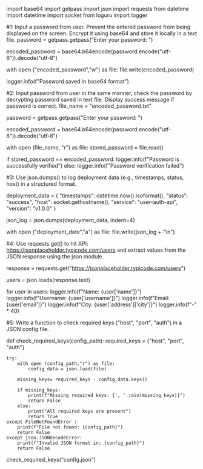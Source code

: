 import base64
import getpass
import json
import requests
from datetime import datetime
import socket
from loguru import logger

#1: Input a password from user. Prevent the entered password from being displayed on the screen. Encrypt it using base64 and store it locally in a text file.
password = getpass.getpass("Enter your password: ")

encoded_password = base64.b64encode(password.encode("utf-8")).decode("utf-8")

with open ("encoded_password","w") as file:
    file.write(encoded_password)

logger.info(f"Password saved in base64 format")

#2: Input password from user in the same manner, check the password by decrypting password saved in text file. Display success message if  password is correct.
file_name = "encoded_password.txt"

password = getpass.getpass("Enter your password: ")

encoded_password = base64.b64encode(password.encode("utf-8")).decode("utf-8")

with open (file_name, "r") as file:
    stored_password = file.read()

if stored_password == encoded_password:
    logger.info(f"Password is successfully verified")
else: 
    logger.info(f"Password verification failed")

#3: Use json.dumps() to log deployment data (e.g., timestamps, status, host) in a structured format.

deployment_data = {
    "timestamps": datetime.now().isoformat(),
    "status": "success",
    "host": socket.gethostname(),
    "service": "user-auth-api",
    "version": "v1.0.0"
}

json_log = json.dumps(deployment_data, indent=4)

with open ("deployment_date","a") as file:
    file.write(json_log + "\n")

#4: Use requests.get() to hit API: https://jsonplaceholder.typicode.com/users and extract values from the JSON response using the json module.

response = requests.get("https://jsonplaceholder.typicode.com/users")

users = json.loads(response.text)

for user in users:
    logger.info(f"Name: {user['name']}")
    logger.info(f"Username: {user['username']}")
    logger.info(f"Email: {user['email']}")
    logger.info(f"City: {user['address']['city']}")
    logger.info(f"-" * 40)

#5: Write a function to check required keys ("host", "port", "auth") in a JSON config file.

def check_required_keys(config_path):
    required_keys = {"host", "port", "auth"}

    try:
        with open (config_path,"r") as file:
            config_data = json.load(file)

        missing_keys= required_keys - config_data.keys()

        if missing_keys:
            print(f"Missing required keys: {', '.join(missing_keys)}")
            return False
        else:
            print("All required keys are present")
            return True
    except FileNotFoundError :
        print(f"File not found: {config_path}")
        return False
    except json.JSONDecodeError:
        print(f"Invalid JSON format in: {config_path}")
        return False
    
check_required_keys("config.json") 
